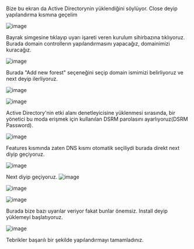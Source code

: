 Bize bu ekran da Active Directorynin yüklendiğini söylüyor. Close deyip yapılandırma kısmına geçelim

![image](https://github.com/ugurcomptech/windows-server/assets/133202238/08a0ef42-097b-4782-9cdd-55075ec1d4de)


Bayrak simgesine tıklayıp uyarı işareti veren kurulum sihirbazına tıklıyoruz. Burada domain controllerın yapılandırmasını yapacağız, domainimizi kuracağız.

![image](https://github.com/ugurcomptech/windows-server/assets/133202238/aae56f3f-b7f6-4c72-91ec-4fa811824af5)


Burada "Add new forest" seçeneğini seçip domain ismimizi belirliyoruz ve next deyip ilerliyoruz.

![image](https://github.com/ugurcomptech/windows-server/assets/133202238/047b278b-afe3-4f0a-8f8b-7653ad0db5e1)

![image](https://github.com/ugurcomptech/windows-server/assets/133202238/7c650dd3-c04e-44eb-ba20-b3d2faa94d54)


Active Directory'nin etki alanı denetleyicisine yüklenmesi sırasında, bir yönetici bu moda erişmek için kullanılan DSRM parolasını ayarlıyoruz(DSRM Password).

![image](https://github.com/ugurcomptech/windows-server/assets/133202238/ff47f0ad-79af-4158-bba4-4c52e8c05c34)

Features kısmında zaten DNS kısmı otomatik seçiliydi burada direkt next diyip geçiyoruz.

![image](https://github.com/ugurcomptech/windows-server/assets/133202238/5fcea47c-d65d-45fe-ba07-f581b3f1ac0c)


Next diyip geçiyoruz.
![image](https://github.com/ugurcomptech/windows-server/assets/133202238/6e35c553-0b5b-42af-9362-dc57bc412759)

![image](https://github.com/ugurcomptech/windows-server/assets/133202238/a2aba148-ca8e-4970-845e-3db75262a4c0)

![image](https://github.com/ugurcomptech/windows-server/assets/133202238/f9055133-4209-42f9-b15b-74d176fc596f)



Burada bize bazı uyarılar veriyor fakat bunlar önemsiz. Install deyip yüklemeyi başlatıyoruz.

![image](https://github.com/ugurcomptech/windows-server/assets/133202238/e7335c89-d2cf-4dd6-8324-e6ae6df68e7b)


Tebrikler başarılı bir şekilde yapılandırmayı tamamladınız.

